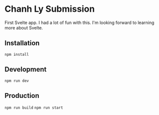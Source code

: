 # Chanh Ly Submission

First Svelte app. I had a lot of fun with this. I'm looking forward to learning more about Svelte.

## Installation

`npm install`

## Development

`npm run dev`

## Production

`npm run build`
`npm run start`
